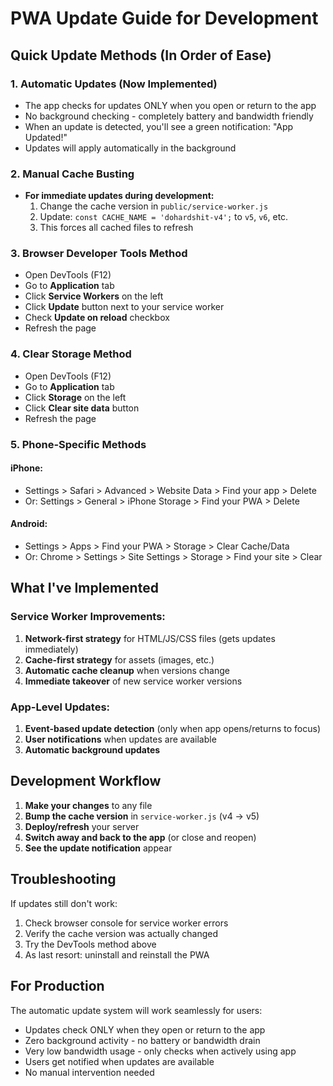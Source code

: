 # PWA Update Guide for Development

## Quick Update Methods (In Order of Ease)

### 1. **Automatic Updates (Now Implemented)**
- The app checks for updates ONLY when you open or return to the app
- No background checking - completely battery and bandwidth friendly
- When an update is detected, you'll see a green notification: "App Updated!"
- Updates will apply automatically in the background

### 2. **Manual Cache Busting**
- **For immediate updates during development:**
  1. Change the cache version in `public/service-worker.js`
  2. Update: `const CACHE_NAME = 'dohardshit-v4';` to `v5`, `v6`, etc.
  3. This forces all cached files to refresh

### 3. **Browser Developer Tools Method**
- Open DevTools (F12)
- Go to **Application** tab
- Click **Service Workers** on the left
- Click **Update** button next to your service worker
- Check **Update on reload** checkbox
- Refresh the page

### 4. **Clear Storage Method**
- Open DevTools (F12)
- Go to **Application** tab
- Click **Storage** on the left
- Click **Clear site data** button
- Refresh the page

### 5. **Phone-Specific Methods**

#### iPhone:
- Settings > Safari > Advanced > Website Data > Find your app > Delete
- Or: Settings > General > iPhone Storage > Find your PWA > Delete

#### Android:
- Settings > Apps > Find your PWA > Storage > Clear Cache/Data
- Or: Chrome > Settings > Site Settings > Storage > Find your site > Clear

## What I've Implemented

### Service Worker Improvements:
1. **Network-first strategy** for HTML/JS/CSS files (gets updates immediately)
2. **Cache-first strategy** for assets (images, etc.)
3. **Automatic cache cleanup** when versions change
4. **Immediate takeover** of new service worker versions

### App-Level Updates:
1. **Event-based update detection** (only when app opens/returns to focus)
2. **User notifications** when updates are available
3. **Automatic background updates**

## Development Workflow

1. **Make your changes** to any file
2. **Bump the cache version** in `service-worker.js` (v4 → v5)
3. **Deploy/refresh** your server
4. **Switch away and back to the app** (or close and reopen)
5. **See the update notification** appear

## Troubleshooting

If updates still don't work:
1. Check browser console for service worker errors
2. Verify the cache version was actually changed
3. Try the DevTools method above
4. As last resort: uninstall and reinstall the PWA

## For Production

The automatic update system will work seamlessly for users:
- Updates check ONLY when they open or return to the app
- Zero background activity - no battery or bandwidth drain
- Very low bandwidth usage - only checks when actively using app
- Users get notified when updates are available
- No manual intervention needed 